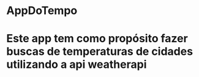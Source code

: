 # AppDoTempo

# Este app tem como propósito fazer buscas de temperaturas de cidades utilizando a api weatherapi
